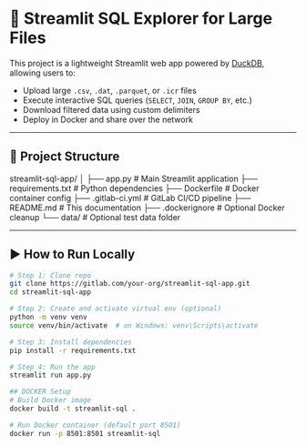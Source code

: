 # 🚀 Streamlit SQL Explorer for Large Files

This project is a lightweight Streamlit web app powered by [DuckDB](https://duckdb.org/), allowing users to:
- Upload large `.csv`, `.dat`, `.parquet`, or `.icr` files
- Execute interactive SQL queries (`SELECT`, `JOIN`, `GROUP BY`, etc.)
- Download filtered data using custom delimiters
- Deploy in Docker and share over the network

---

## 🧱 Project Structure

streamlit-sql-app/
│
├── app.py # Main Streamlit application
├── requirements.txt # Python dependencies
├── Dockerfile # Docker container config
├── .gitlab-ci.yml # GitLab CI/CD pipeline
├── README.md # This documentation
├── .dockerignore # Optional Docker cleanup
└── data/ # Optional test data folder


---

## ▶️ How to Run Locally

```bash
# Step 1: Clone repo
git clone https://gitlab.com/your-org/streamlit-sql-app.git
cd streamlit-sql-app

# Step 2: Create and activate virtual env (optional)
python -m venv venv
source venv/bin/activate  # on Windows: venv\Scripts\activate

# Step 3: Install dependencies
pip install -r requirements.txt

# Step 4: Run the app
streamlit run app.py

## DOCKER Setup
# Build Docker image
docker build -t streamlit-sql .

# Run Docker container (default port 8501)
docker run -p 8501:8501 streamlit-sql
